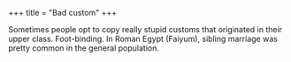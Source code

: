 +++
title = "Bad custom"
+++

Sometimes people opt to copy really stupid customs that originated in their upper class.  Foot-binding. In Roman Egypt (Faiyum), sibling marriage was pretty common in the general population.

